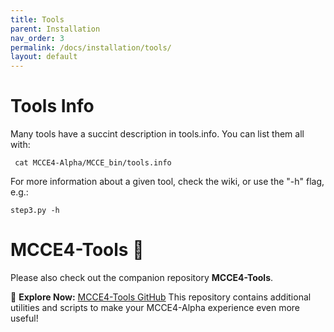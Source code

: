 ```yaml
---
title: Tools
parent: Installation
nav_order: 3
permalink: /docs/installation/tools/
layout: default
---
```


# Tools Info
Many tools have a succint description in tools.info. You can list them all with:
```
 cat MCCE4-Alpha/MCCE_bin/tools.info
```

For more information about a given tool, check the wiki, or use the "-h" flag, e.g.:
```
step3.py -h
```

# MCCE4-Tools 🔧 

Please also check out the companion repository **MCCE4-Tools**.  

🧰 **Explore Now:** [MCCE4-Tools GitHub](https://github.com/GunnerLab/MCCE4-Tools)
This repository contains additional utilities and scripts to make your MCCE4-Alpha experience even more useful!

